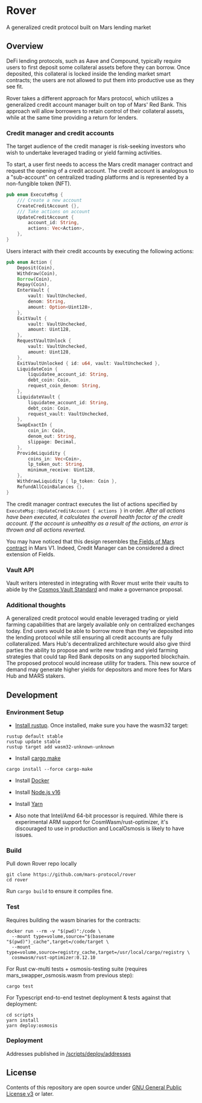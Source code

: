 # Rover
A generalized credit protocol built on Mars lending market

## Overview

DeFi lending protocols, such as Aave and Compound, typically require users to first deposit some collateral assets before they can borrow. Once deposited, this collateral is locked inside the lending market smart contracts; the users are not allowed to put them into productive use as they see fit.

Rover takes a different approach for Mars protocol, which utilizes a generalized credit account manager built on top of Mars' Red Bank. This approach will allow borrowers to retain control of their collateral assets, while at the same time providing a return for lenders.

### Credit manager and credit accounts


The target audience of the credit manager is risk-seeking investors who wish to undertake leveraged trading or yield farming activities.

To start, a user first needs to access the Mars credit manager contract and request the opening of a credit account. The credit account is analogous to a "sub-account" on centralized trading platforms and is represented by a non-fungible token (NFT).

```rust
pub enum ExecuteMsg {
    /// Create a new account
    CreateCreditAccount {},
    /// Take actions on account
    UpdateCreditAccount {
        account_id: String,
        actions: Vec<Action>,
    },
}
```

Users interact with their credit accounts by executing the following actions:

```rust
pub enum Action {
    Deposit(Coin),
    Withdraw(Coin),
    Borrow(Coin),
    Repay(Coin),
    EnterVault {
        vault: VaultUnchecked,
        denom: String,
        amount: Option<Uint128>,
    },
    ExitVault {
        vault: VaultUnchecked,
        amount: Uint128,
    },
    RequestVaultUnlock {
        vault: VaultUnchecked,
        amount: Uint128,
    },
    ExitVaultUnlocked { id: u64, vault: VaultUnchecked },
    LiquidateCoin {
        liquidatee_account_id: String,
        debt_coin: Coin,
        request_coin_denom: String,
    },
    LiquidateVault {
        liquidatee_account_id: String,
        debt_coin: Coin,
        request_vault: VaultUnchecked,
    },
    SwapExactIn {
        coin_in: Coin,
        denom_out: String,
        slippage: Decimal,
    },
    ProvideLiquidity {
        coins_in: Vec<Coin>,
        lp_token_out: String,
        minimum_receive: Uint128,
    },
    WithdrawLiquidity { lp_token: Coin },
    RefundAllCoinBalances {},
}
```

The credit manager contract executes the list of actions specified by `ExecuteMsg::UpdateCreditAccount { actions }` in order. *After all actions have been executed, it calculates the overall health factor of the credit account. If the account is unhealthy as a result of the actions, an error is thrown and all actions reverted.*

You may have noticed that this design resembles [the Fields of Mars contract](https://github.com/mars-protocol/fields-of-mars/blob/v1.0.0/packages/fields-of-mars/src/martian_field.rs#L264-L318) in Mars V1. Indeed, Credit Manager can be considered a direct extension of Fields.

### Vault API

Vault writers interested in integrating with Rover must write their vaults
to abide by the [Cosmos Vault Standard](https://github.com/apollodao/cosmos-vault-standard) and
make a governance proposal.

### Additional thoughts

A generalized credit protocol would enable leveraged trading or yield farming capabilities that are largely available only on centralized exchanges today. End users would be able to borrow more than they've deposited into the lending protocol while still ensuring all credit accounts are fully collateralized. Mars Hub's decentralized architecture would also give third parties the ability to propose and write new trading and yield farming strategies that could tap Red Bank deposits on any supported blockchain. The proposed protocol would increase utility for traders. This new source of demand may generate higher yields for depositors and more fees for Mars Hub and MARS stakers.

## Development

### Environment Setup

- [Install rustup](https://rustup.rs/). Once installed, make sure you have the wasm32 target:
```shell
rustup default stable
rustup update stable
rustup target add wasm32-unknown-unknown
```

- Install [cargo make](https://github.com/sagiegurari/cargo-make)

```shell
cargo install --force cargo-make
```

- Install [Docker](https://docs.docker.com/get-docker/)

- Install [Node.js v16](https://github.com/nvm-sh/nvm)

- Install [Yarn](https://classic.yarnpkg.com/lang/en/docs/install/#mac-stable)

- Also note that Intel/Amd 64-bit processor is required. While there is experimental ARM support for CosmWasm/rust-optimizer, it's discouraged to use in production and LocalOsmosis is likely to have issues.

### Build

Pull down Rover repo locally
```shell
git clone https://github.com/mars-protocol/rover
cd rover
```

Run `cargo build` to ensure it compiles fine.


### Test

Requires building the wasm binaries for the contracts:
```shell
docker run --rm -v "$(pwd)":/code \
  --mount type=volume,source="$(basename "$(pwd)")_cache",target=/code/target \
  --mount type=volume,source=registry_cache,target=/usr/local/cargo/registry \
  cosmwasm/rust-optimizer:0.12.10
```

For Rust cw-multi tests + osmosis-testing suite (requires mars_swapper_osmosis.wasm from previous step):
```shell
cargo test
```

For Typescript end-to-end testnet deployment & tests against that deployment:
```shell
cd scripts
yarn install
yarn deploy:osmosis
```

### Deployment

Addresses published in [/scripts/deploy/addresses](https://github.com/mars-protocol/rover/tree/master/scripts/deploy/addresses)


## License

Contents of this repository are open source under [GNU General Public License v3](./LICENSE) or later.
